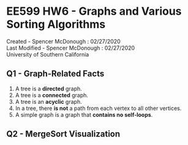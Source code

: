 # EE599 HW6 - Graphs and Various Sorting Algorithms

Created - Spencer McDonough : 02/27/2020<br>
Last Modified - Spencer McDonough : 02/27/2020<br>
University of Southern California

## Q1 - Graph-Related Facts
1. A tree is a **directed** graph.
2. A tree is a **connected** graph.
3. A tree is an **acyclic** graph.
4. In a tree, there **is not** a path from each vertex to all other vertices.
5. A simple graph is a graph that **contains no self-loops**.

## Q2 - MergeSort Visualization